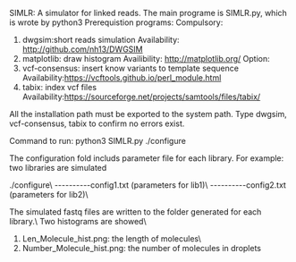 SIMLR: A simulator for linked reads. The main programe is SIMLR.py, which is
wrote by python3
Prerequistion programs:
Compulsory:
1. dwgsim:short reads simulation 
Availability: http://github.com/nh13/DWGSIM
2. matplotlib: draw histogram
Availibility: http://matplotlib.org/
Option:
3. vcf-consensus: insert know variants to template sequence
Availability:https://vcftools.github.io/perl_module.html
4. tabix: index vcf files
Availability:https://sourceforge.net/projects/samtools/files/tabix/

All the installation path must be exported to the system path. Type dwgsim,
vcf-consensus, tabix to confirm no errors exist.

Command to run:
python3 SIMLR.py ./configure

The configuration fold includs parameter file for each library.
For example: two libraries are simulated

./configure\\
----------config1.txt (parameters for lib1)\\
----------config2.txt (parameters for lib2)\\

The simulated fastq files are written to the folder generated for each
library.\\
Two histograms are showed\\
1. Len_Molecule_hist.png: the length of molecules\\
2. Number_Molecule_hist.png: the number of molecules in droplets
